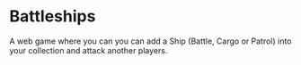 # Battleships

A web game where you can you can add a Ship (Battle, Cargo or Patrol) into your collection and attack another players.
